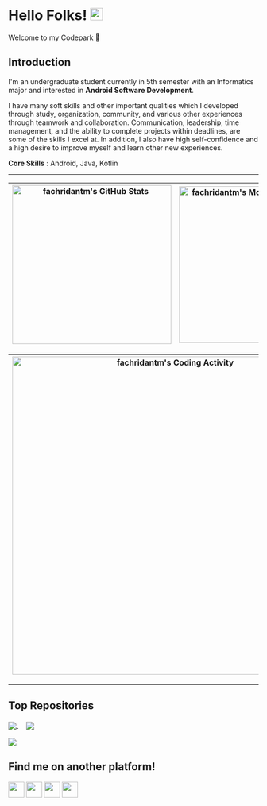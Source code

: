 # Hello Folks! [<img src="https://media.giphy.com/media/hvRJCLFzcasrR4ia7z/giphy.gif" width="25px">](https://fachridantm.github.io/)
Welcome to my Codepark 🏡  

## Introduction
I'm an undergraduate student currently in 5th semester with an Informatics major and interested in **Android Software Development**.  

I have many soft skills and other important qualities which I developed through study, organization, community, and various other experiences through teamwork and collaboration. Communication, leadership, time management, and the ability to complete projects within deadlines, are some of the skills I excel at. In addition, I also have high self-confidence and a high desire to improve myself and learn other new experiences.  

**Core Skills** : Android, Java, Kotlin  

---
    
| <img align="center" width="320px" src="https://github-readme-stats.vercel.app/api?username=fachridantm&show_icons=true&theme=tokyonight&count_private=true" alt="fachridantm's GitHub Stats"> | <img align="center" width="315px" src="https://github-readme-stats.vercel.app/api/top-langs/?username=fachridantm&langs_count=8&layout=compact&theme=tokyonight" alt="fachridantm's Most Used Language">
| ------------- | ------------- |  

| <a href="https://wakatime.com/@fachridantm"><img align="center" width="640px" src="https://github-readme-stats.vercel.app/api/wakatime?username=fachridantm&layout=compact&theme=tokyonight" alt="fachridantm's Coding Activity" /></a>
| ------------- |

---

## Top Repositories
<a href="https://github.com/fachridantm/Dicoding-AndroidPemula">
  <img align="center" src="https://github-readme-stats.vercel.app/api/pin/?username=fachridantm&repo=Dicoding-AndroidPemula&show_icons=true&theme=tokyonight" />
</a>
&nbsp;&nbsp;&nbsp;
<a href="https://github.com/fachridantm/Smart-Villager">
  <img align="center" src="https://github-readme-stats.vercel.app/api/pin/?username=fachridantm&repo=Smart-Villager&show_icons=true&theme=tokyonight" />
</a>

<br>
<br>

<a href="https://github.com/fachridantm/Asymmetric-Crypto-App">
  <img align="center" src="https://github-readme-stats.vercel.app/api/pin/?username=fachridantm&repo=Asymmetric-Crypto-App&show_icons=true&theme=tokyonight" />
</a>

## Find me on another platform!

<a href="https://www.linkedin.com/in/fachridantm/">
  <code title="LinkedIn" alt="LinkedIn"><img width="32px" src="https://content.linkedin.com/content/dam/me/brand/en-us/brand-home/logos/In-Blue-Logo.png.original.png"></a></code>
<a href="https://www.instagram.com/fachridantm/">
  <code title="Instagram" alt="Instagram"><img width="32px" src="https://upload.wikimedia.org/wikipedia/commons/thumb/a/a5/Instagram_icon.png/600px-Instagram_icon.png"></a></code>
<a href="https://www.sololearn.com/profile/15468256">
  <code title="SoloLearn" alt="SoloLearn"><img width="32px" src="https://pbs.twimg.com/profile_images/1410707398021550084/MmGTT4dY_400x400.jpg"></a></code>
<a href="https://gitlab.com/fachridantm/">
  <code title="GitLab" alt="GitLab"><img width="32px" src="https://cdn.iconscout.com/icon/free/png-256/gitlab-282507.png"></a></code>

<!-- <details>
    <summary>:zap: Recent GitHub Activity</summary>
<!--START_SECTION:activity-->
<!-- 1. 🗣 Commented on [#3](https://github.com/Dadangdut33/Screen-Translate/issues/3) in [Dadangdut33/Screen-Translate](https://github.com/Dadangdut33/Screen-Translate) -->
<!--END_SECTION:activity--> 
<!--
**fachridantm/fachridantm** is a ✨ _special_ ✨ repository because its `README.md` (this file) appears on your GitHub profile.

Here are some ideas to get you started:

- 🔭 I’m currently working on ...
- 🌱 I’m currently learning ...
- 👯 I’m looking to collaborate on ...
- 🤔 I’m looking for help with ...
- 💬 Ask me about ...
- 📫 How to reach me: ...
- 😄 Pronouns: ...
- ⚡ Fun fact: ...
-->
